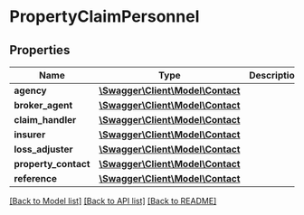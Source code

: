 # PropertyClaimPersonnel

## Properties
Name | Type | Description | Notes
------------ | ------------- | ------------- | -------------
**agency** | [**\Swagger\Client\Model\Contact**](Contact.md) |  | [optional] 
**broker_agent** | [**\Swagger\Client\Model\Contact**](Contact.md) |  | [optional] 
**claim_handler** | [**\Swagger\Client\Model\Contact**](Contact.md) |  | [optional] 
**insurer** | [**\Swagger\Client\Model\Contact**](Contact.md) |  | [optional] 
**loss_adjuster** | [**\Swagger\Client\Model\Contact**](Contact.md) |  | [optional] 
**property_contact** | [**\Swagger\Client\Model\Contact**](Contact.md) |  | [optional] 
**reference** | [**\Swagger\Client\Model\Contact**](Contact.md) |  | [optional] 

[[Back to Model list]](../README.md#documentation-for-models) [[Back to API list]](../README.md#documentation-for-api-endpoints) [[Back to README]](../README.md)



